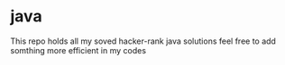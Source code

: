 # java
This repo holds all my soved hacker-rank java solutions
feel free to add somthing more efficient in my codes
